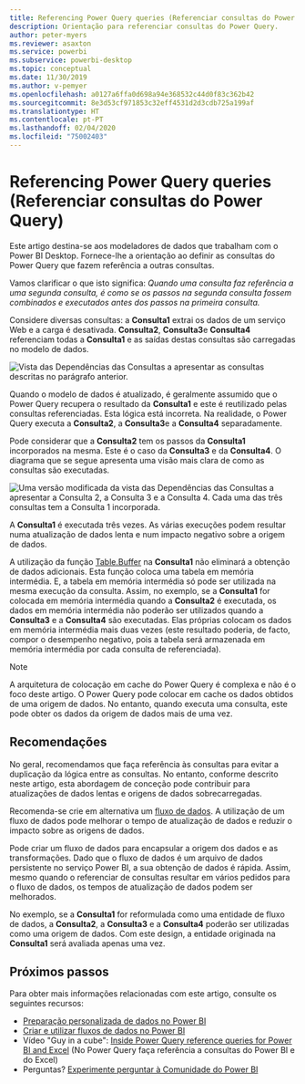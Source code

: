 ```yaml
---
title: Referencing Power Query queries (Referenciar consultas do Power Query)
description: Orientação para referenciar consultas do Power Query.
author: peter-myers
ms.reviewer: asaxton
ms.service: powerbi
ms.subservice: powerbi-desktop
ms.topic: conceptual
ms.date: 11/30/2019
ms.author: v-pemyer
ms.openlocfilehash: a0127a6ffa0d698a94e368532c44d0f83c362b42
ms.sourcegitcommit: 8e3d53cf971853c32eff4531d2d3cdb725a199af
ms.translationtype: HT
ms.contentlocale: pt-PT
ms.lasthandoff: 02/04/2020
ms.locfileid: "75002403"
---
```

# <a name="referencing-power-query-queries"></a>Referencing Power Query queries (Referenciar consultas do Power Query)

Este artigo destina-se aos modeladores de dados que trabalham com o Power BI Desktop. Fornece-lhe a orientação ao definir as consultas do Power Query que fazem referência a outras consultas.

Vamos clarificar o que isto significa: _Quando uma consulta faz referência a uma segunda consulta, é como se os passos na segunda consulta fossem combinados e executados antes dos passos na primeira consulta._

Considere diversas consultas: a **Consulta1** extrai os dados de um serviço Web e a carga é desativada. **Consulta2**, **Consulta3**e **Consulta4** referenciam todas a **Consulta1** e as saídas destas consultas são carregadas no modelo de dados.

![Vista das Dependências das Consultas a apresentar as consultas descritas no parágrafo anterior.](media/power-query-referenced-queries/query-dependencies-web-service.png)

Quando o modelo de dados é atualizado, é geralmente assumido que o Power Query recupera o resultado da **Consulta1** e este é reutilizado pelas consultas referenciadas. Esta lógica está incorreta. Na realidade, o Power Query executa a **Consulta2**, a **Consulta3**e a **Consulta4** separadamente.

Pode considerar que a **Consulta2** tem os passos da **Consulta1** incorporados na mesma. Este é o caso da **Consulta3** e da **Consulta4**. O diagrama que se segue apresenta uma visão mais clara de como as consultas são executadas.

![Uma versão modificada da vista das Dependências das Consultas a apresentar a Consulta 2, a Consulta 3 e a Consulta 4. Cada uma das três consultas tem a Consulta 1 incorporada.](media/power-query-referenced-queries/query-dependencies-web-service-concept.png)

A **Consulta1** é executada três vezes. As várias execuções podem resultar numa atualização de dados lenta e num impacto negativo sobre a origem de dados.

A utilização da função [Table.Buffer](/powerquery-m/table-buffer) na **Consulta1** não eliminará a obtenção de dados adicionais. Esta função coloca uma tabela em memória intermédia. E, a tabela em memória intermédia só pode ser utilizada na mesma execução da consulta. Assim, no exemplo, se a **Consulta1** for colocada em memória intermédia quando a **Consulta2** é executada, os dados em memória intermédia não poderão ser utilizados quando a **Consulta3** e a **Consulta4** são executadas. Elas próprias colocam os dados em memória intermédia mais duas vezes (este resultado poderia, de facto, compor o desempenho negativo, pois a tabela será armazenada em memória intermédia por cada consulta de referenciada).

> [!NOTE]
> A arquitetura de colocação em cache do Power Query é complexa e não é o foco deste artigo. O Power Query pode colocar em cache os dados obtidos de uma origem de dados. No entanto, quando executa uma consulta, este pode obter os dados da origem de dados mais de uma vez.

## <a name="recommendations"></a>Recomendações

No geral, recomendamos que faça referência às consultas para evitar a duplicação da lógica entre as consultas. No entanto, conforme descrito neste artigo, esta abordagem de conceção pode contribuir para atualizações de dados lentas e origens de dados sobrecarregadas.

Recomenda-se crie em alternativa um [fluxo de dados](../service-dataflows-overview.md). A utilização de um fluxo de dados pode melhorar o tempo de atualização de dados e reduzir o impacto sobre as origens de dados.

Pode criar um fluxo de dados para encapsular a origem dos dados e as transformações. Dado que o fluxo de dados é um arquivo de dados persistente no serviço Power BI, a sua obtenção de dados é rápida. Assim, mesmo quando o referenciar de consultas resultar em vários pedidos para o fluxo de dados, os tempos de atualização de dados podem ser melhorados.

No exemplo, se a **Consulta1** for reformulada como uma entidade de fluxo de dados, a **Consulta2**, a **Consulta3** e a **Consulta4** poderão ser utilizadas como uma origem de dados. Com este design, a entidade originada na **Consulta1** será avaliada apenas uma vez.

## <a name="next-steps"></a>Próximos passos

Para obter mais informações relacionadas com este artigo, consulte os seguintes recursos:

- [Preparação personalizada de dados no Power BI](../service-dataflows-overview.md)
- [Criar e utilizar fluxos de dados no Power BI](../service-dataflows-create-use.md)
- Vídeo "Guy in a cube": [Inside Power Query reference queries for Power BI and Excel](https://www.youtube.com/watch?v=3uKNNZqBIkg) (No Power Query faça referência a consultas do Power BI e do Excel)
- Perguntas? [Experimente perguntar à Comunidade do Power BI](https://community.powerbi.com/)
